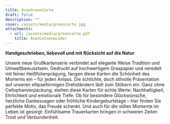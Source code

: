 ```yaml
---
title: AvanGreenCarte
draft: false
description: ""
cover: /assets/media/greencarte.jpg
attachments:
  - url: /assets/media/greencarte.pdf
    title: AvanLeinen&Leder
---
```

**Handgeschrieben, liebevoll und mit Rücksicht auf die Natur**

Unsere neue Grußkartenserie verbindet auf elegante Weise
Tradition und Umweltbewusstsein.
Gedruckt auf hochwertigem Graspapier und veredelt mit
feiner Heißfolienprägung, fangen diese Karten die Schönheit
des Moments ein – für jeden Anlass.
Die schlichte, doch stilvolle Präsentation auf unseren
ellipseförmigen Drehständern lädt zum Stöbern ein.
Ganz ohne Cellophanverpackung, stehen diese Karten für
echte Werte: Nachhaltigkeit, Ehrlichkeit und emotionale
Tiefe. Ob für besondere Glückwünsche, herzliche Dankessagen
oder fröhliche Kindergeburtstage – hier finden Sie
perfekte Motiv, das Freude schenkt.
Und auch für die stillen Momente im Leben ist gesorgt:
Einfühlsame Trauerkarten bringen in schweren Zeiten Trost
und Verbundenheit.